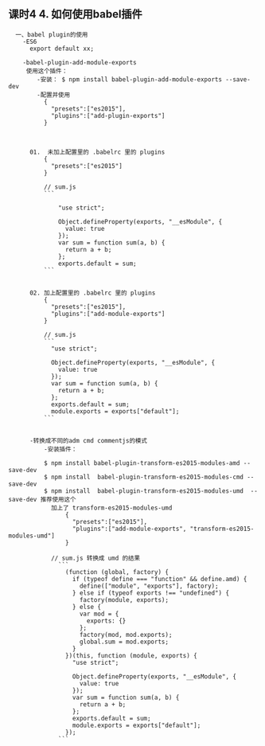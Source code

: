 ## 课时4 4. 如何使用babel插件
      一、babel plugin的使用
        -ES6
          export default xx;

        -babel-plugin-add-module-exports
         使用这个插件：
            -安装： $ npm install babel-plugin-add-module-exports --save-dev
            -配置并使用
              {
                "presets":["es2015"],
                "plugins":["add-plugin-exports"]
              }



          01.  未加上配置里的 .babelrc 里的 plugins
              {
                "presets":["es2015"]
              }

              // sum.js
              ```

                  "use strict";

                  Object.defineProperty(exports, "__esModule", {
                    value: true
                  });
                  var sum = function sum(a, b) {
                    return a + b;
                  };
                  exports.default = sum;
              ```


          02. 加上配置里的 .babelrc 里的 plugins
              {
                "presets":["es2015"],
                "plugins":["add-module-exports"]
              }

              // sum.js
              ```
                "use strict";

                Object.defineProperty(exports, "__esModule", {
                  value: true
                });
                var sum = function sum(a, b) {
                  return a + b;
                };
                exports.default = sum;
                module.exports = exports["default"];
              ```


          -转换成不同的adm cmd commentjs的模式
              -安装插件：

              $ npm install babel-plugin-transform-es2015-modules-amd --save-dev
              $ npm install  babel-plugin-transform-es2015-modules-cmd --save-dev
              $ npm install  babel-plugin-transform-es2015-modules-umd  --save-dev 推荐使用这个
                加上了 transform-es2015-modules-umd
                    {
                      "presets":["es2015"],
                      "plugins":["add-module-exports", "transform-es2015-modules-umd"]
                    }

                // sum.js 转换成 umd 的结果
                  ```
                    (function (global, factory) {
                      if (typeof define === "function" && define.amd) {
                        define(["module", "exports"], factory);
                      } else if (typeof exports !== "undefined") {
                        factory(module, exports);
                      } else {
                        var mod = {
                          exports: {}
                        };
                        factory(mod, mod.exports);
                        global.sum = mod.exports;
                      }
                    })(this, function (module, exports) {
                      "use strict";

                      Object.defineProperty(exports, "__esModule", {
                        value: true
                      });
                      var sum = function sum(a, b) {
                        return a + b;
                      };
                      exports.default = sum;
                      module.exports = exports["default"];
                    });
                  ```    
